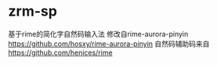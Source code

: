 # zrm-sp
基于rime的简化字自然码输入法
修改自rime-aurora-pinyin
https://github.com/hosxy/rime-aurora-pinyin
自然码辅助码来自
https://github.com/henices/rime
